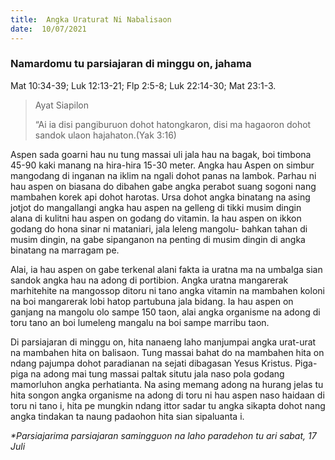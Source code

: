 ```yaml
---
title:  Angka Uraturat Ni Nabalisaon
date:  10/07/2021
---
```


### Namardomu tu parsiajaran di minggu on, jahama
Mat 10:34-39; Luk 12:13-21; Flp 2:5-8; Luk 22:14-30; Mat 23:1-3.

> <p>Ayat Siapilon</p>
> “Ai ia disi pangiburuon dohot hatongkaron, disi ma hagaoron dohot sandok ulaon hajahaton.(Yak 3:16)

Aspen sada goarni hau nu tung massai uli jala hau na bagak, boi timbona 45-90 kaki manang na hira-hira 15-30 meter. Angka hau Aspen on simbur mangodang di inganan na iklim na ngali dohot panas na lambok. Parhau ni hau aspen on biasana do dibahen gabe angka perabot suang sogoni nang mambahen korek api dohot harotas. Ursa dohot angka binatang na asing jotjot do mangallangi angka hau aspen na gelleng di tikki musim dingin alana di kulitni hau aspen on godang do vitamin. Ia hau aspen on ikkon godang do hona sinar ni mataniari, jala leleng mangolu- bahkan tahan di musim dingin, na gabe sipanganon na penting di musim dingin di angka binatang na marragam pe.

Alai, ia hau aspen on gabe terkenal alani fakta ia uratna ma na umbalga sian sandok angka hau na adong di portibion. Angka uratna mangarerak marhitehite na mangossop ditoru ni tano angka vitamin na mambahen koloni na boi mangarerak lobi hatop partubuna jala bidang. Ia hau aspen on ganjang na mangolu olo sampe 150 taon, alai angka organisme na adong di toru tano an boi lumeleng mangalu na boi sampe marribu taon.

Di parsiajaran di minggu on, hita nanaeng laho manjumpai angka urat-urat na mambahen hita on balisaon. Tung massai bahat do na mambahen hita on ndang pajumpa dohot paradianan na sejati dibagasan Yesus Kristus. Piga-piga na adong mai tung massai paltak situtu jala naso pola godang mamorluhon angka perhatianta. Na asing memang adong na hurang jelas tu hita songon angka organisme na adong di toru ni hau aspen naso haidaan di toru ni tano i, hita pe mungkin ndang ittor sadar tu angka sikapta dohot nang angka tindakan ta naung padaohon hita sian sipaluanta i.

_*Parsiajarima parsiajaran samingguon na laho paradehon tu ari sabat, 17 Juli_
